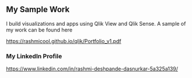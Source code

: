 ## My Sample Work

I build visualizations and apps using Qlik View and Qlik Sense. A sample of my work can be found here 

https://rashmicool.github.io/qlik/Portfolio_v1.pdf


### My LinkedIn Profile
https://www.linkedin.com/in/rashmi-deshpande-dasnurkar-5a325a139/
